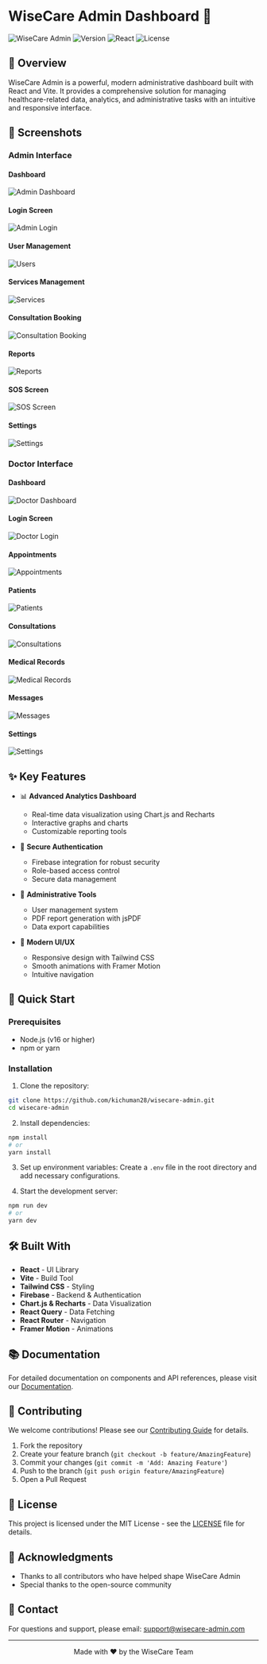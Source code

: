 # WiseCare Admin Dashboard 🚀

![WiseCare Admin](https://img.shields.io/badge/WiseCare-Admin-blue)
![Version](https://img.shields.io/badge/version-1.0.0-green)
![React](https://img.shields.io/badge/React-19.0.0-61DAFB)
![License](https://img.shields.io/badge/license-MIT-blue)

## 🌟 Overview

WiseCare Admin is a powerful, modern administrative dashboard built with React and Vite. It provides a comprehensive solution for managing healthcare-related data, analytics, and administrative tasks with an intuitive and responsive interface.

## 📸 Screenshots

### Admin Interface

#### Dashboard
![Admin Dashboard](screenshots/admin/dashboard.png)

#### Login Screen
![Admin Login](screenshots/admin/admin%20login%20screen.png)

#### User Management
![Users](screenshots/admin/Users.png)

#### Services Management
![Services](screenshots/admin/services.png)

#### Consultation Booking
![Consultation Booking](screenshots/admin/consulation%20booking.png)

#### Reports
![Reports](screenshots/admin/Reports.png)

#### SOS Screen
![SOS Screen](screenshots/admin/sos%20screen.png)

#### Settings
![Settings](screenshots/admin/settings.png)

### Doctor Interface

#### Dashboard
![Doctor Dashboard](screenshots/doctor/dashboard.png)

#### Login Screen
![Doctor Login](screenshots/doctor/doctor%20login%20screen.png)

#### Appointments
![Appointments](screenshots/doctor/appointment.png)

#### Patients
![Patients](screenshots/doctor/patients.png)

#### Consultations
![Consultations](screenshots/doctor/consunlations%20.png)

#### Medical Records
![Medical Records](screenshots/doctor/medical%20records.png)

#### Messages
![Messages](screenshots/doctor/messages.png)

#### Settings
![Settings](screenshots/doctor/settings.png)

## ✨ Key Features

- 📊 **Advanced Analytics Dashboard**
  - Real-time data visualization using Chart.js and Recharts
  - Interactive graphs and charts
  - Customizable reporting tools

- 🔐 **Secure Authentication**
  - Firebase integration for robust security
  - Role-based access control
  - Secure data management

- 💼 **Administrative Tools**
  - User management system
  - PDF report generation with jsPDF
  - Data export capabilities

- 🎨 **Modern UI/UX**
  - Responsive design with Tailwind CSS
  - Smooth animations with Framer Motion
  - Intuitive navigation

## 🚀 Quick Start

### Prerequisites

- Node.js (v16 or higher)
- npm or yarn

### Installation

1. Clone the repository:
```bash
git clone https://github.com/kichuman28/wisecare-admin.git
cd wisecare-admin
```

2. Install dependencies:
```bash
npm install
# or
yarn install
```

3. Set up environment variables:
Create a `.env` file in the root directory and add necessary configurations.

4. Start the development server:
```bash
npm run dev
# or
yarn dev
```

## 🛠️ Built With

- **React** - UI Library
- **Vite** - Build Tool
- **Tailwind CSS** - Styling
- **Firebase** - Backend & Authentication
- **Chart.js & Recharts** - Data Visualization
- **React Query** - Data Fetching
- **React Router** - Navigation
- **Framer Motion** - Animations

## 📚 Documentation

For detailed documentation on components and API references, please visit our [Documentation](docs/README.md).

## 🤝 Contributing

We welcome contributions! Please see our [Contributing Guide](CONTRIBUTING.md) for details.

1. Fork the repository
2. Create your feature branch (`git checkout -b feature/AmazingFeature`)
3. Commit your changes (`git commit -m 'Add: Amazing Feature'`)
4. Push to the branch (`git push origin feature/AmazingFeature`)
5. Open a Pull Request

## 📝 License

This project is licensed under the MIT License - see the [LICENSE](LICENSE) file for details.

## 🙏 Acknowledgments

- Thanks to all contributors who have helped shape WiseCare Admin
- Special thanks to the open-source community

## 📧 Contact

For questions and support, please email: support@wisecare-admin.com

---

<div align="center">
Made with ❤️ by the WiseCare Team
</div>
